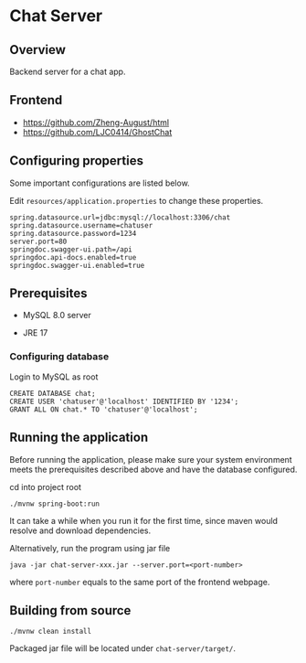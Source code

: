# Chat Server

## Overview

Backend server for a chat app.

## Frontend

- https://github.com/Zheng-August/html
- https://github.com/LJC0414/GhostChat

## Configuring properties

Some important configurations are listed below.

Edit `resources/application.properties` to change these properties.

```properties
spring.datasource.url=jdbc:mysql://localhost:3306/chat
spring.datasource.username=chatuser
spring.datasource.password=1234
server.port=80
springdoc.swagger-ui.path=/api
springdoc.api-docs.enabled=true
springdoc.swagger-ui.enabled=true
```

## Prerequisites

- MySQL 8.0 server

- JRE 17

### Configuring database

Login to MySQL as root

```mysql
CREATE DATABASE chat;
CREATE USER 'chatuser'@'localhost' IDENTIFIED BY '1234';
GRANT ALL ON chat.* TO 'chatuser'@'localhost';
```

## Running the application

Before running the application, please make sure your system environment meets the prerequisites described above and have the database configured.

cd into project root

```shell
./mvnw spring-boot:run
```

It can take a while when you run it for the first time, since maven would resolve and download dependencies.

Alternatively, run the program using jar file

```shell
java -jar chat-server-xxx.jar --server.port=<port-number>
```

where `port-number` equals to the same port of the frontend webpage.

## Building from source

```shell
./mvnw clean install
```

Packaged jar file will be located under `chat-server/target/`.